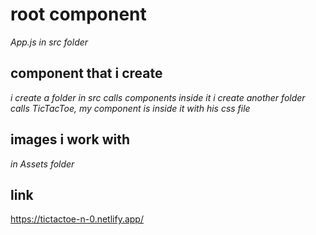 # root component 
*App.js in src folder*

## component that i create 
*i create a folder in src calls components inside it i create another folder calls TicTacToe, my component is inside it with his css file*

## images i work with
*in Assets folder*

## link
https://tictactoe-n-0.netlify.app/
